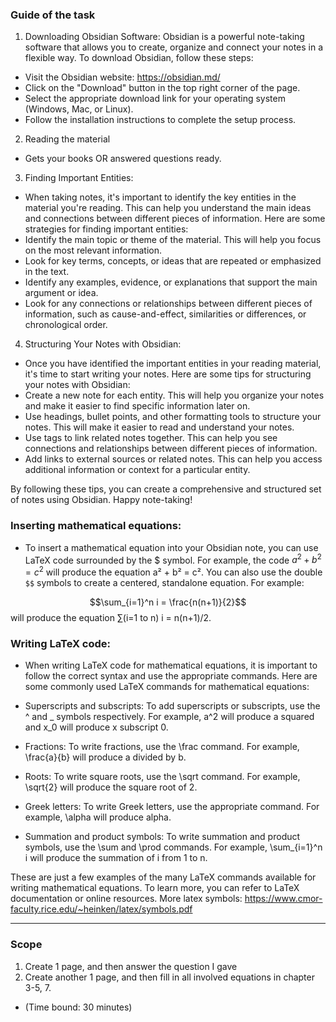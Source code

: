 ### Guide of the task

1. Downloading Obsidian Software:
Obsidian is a powerful note-taking software that allows you to create, organize and connect your notes in a flexible way. To download Obsidian, follow these steps:

- Visit the Obsidian website: https://obsidian.md/
- Click on the "Download" button in the top right corner of the page.
- Select the appropriate download link for your operating system (Windows, Mac, or Linux).
- Follow the installation instructions to complete the setup process.

2. Reading the material
- Gets your books OR answered questions ready.

3. Finding Important Entities:
- When taking notes, it's important to identify the key entities in the material you're reading. This can help you understand the main ideas and connections between different pieces of information. Here are some strategies for finding important entities:
- Identify the main topic or theme of the material. This will help you focus on the most relevant information.
- Look for key terms, concepts, or ideas that are repeated or emphasized in the text.
- Identify any examples, evidence, or explanations that support the main argument or idea.
- Look for any connections or relationships between different pieces of information, such as cause-and-effect, similarities or differences, or chronological order.

4. Structuring Your Notes with Obsidian:
- Once you have identified the important entities in your reading material, it's time to start writing your notes. Here are some tips for structuring your notes with Obsidian:
- Create a new note for each entity. This will help you organize your notes and make it easier to find specific information later on.
- Use headings, bullet points, and other formatting tools to structure your notes. This will make it easier to read and understand your notes.
- Use tags to link related notes together. This can help you see connections and relationships between different pieces of information.
- Add links to external sources or related notes. This can help you access additional information or context for a particular entity.

By following these tips, you can create a comprehensive and structured set of notes using Obsidian. Happy note-taking!

### Inserting mathematical equations:
- To insert a mathematical equation into your Obsidian note, you can use LaTeX code surrounded by the $ symbol. For example, the code $a^2 + b^2 = c^2$ will produce the equation a² + b² = c². You can also use the double `$$` symbols to create a centered, standalone equation. For example:


$$\sum_{i=1}^n i = \frac{n(n+1)}{2}$$
will produce the equation ∑(i=1 to n) i = n(n+1)/2.

### Writing LaTeX code:
- When writing LaTeX code for mathematical equations, it is important to follow the correct syntax and use the appropriate commands. Here are some commonly used LaTeX commands for mathematical equations:

- Superscripts and subscripts: To add superscripts or subscripts, use the ^ and _ symbols respectively. For example, a^2 will produce a squared and x_0 will produce x subscript 0.
- Fractions: To write fractions, use the \frac command. For example, \frac{a}{b} will produce a divided by b.
- Roots: To write square roots, use the \sqrt command. For example, \sqrt{2} will produce the square root of 2.
- Greek letters: To write Greek letters, use the appropriate command. For example, \alpha will produce alpha.
- Summation and product symbols: To write summation and product symbols, use the \sum and \prod commands. For example, \sum_{i=1}^n i will produce the summation of i from 1 to n.

These are just a few examples of the many LaTeX commands available for writing mathematical equations. To learn more, you can refer to LaTeX documentation or online resources. More latex symbols: https://www.cmor-faculty.rice.edu/~heinken/latex/symbols.pdf


---

### Scope
1. Create 1 page, and then answer the question I gave 
2. Create another 1 page, and then fill in all involved equations in chapter 3-5, 7.
- (Time bound: 30 minutes)
